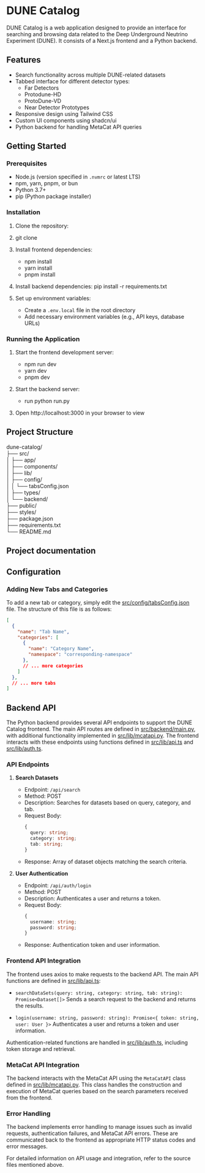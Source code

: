 # DUNE Catalog

DUNE Catalog is a web application designed to provide an interface for searching and browsing data related to the Deep Underground Neutrino Experiment (DUNE). It consists of a Next.js frontend and a Python backend.

## Features

- Search functionality across multiple DUNE-related datasets
- Tabbed interface for different detector types:
  - Far Detectors
  - Protodune-HD
  - ProtoDune-VD
  - Near Detector Prototypes
- Responsive design using Tailwind CSS
- Custom UI components using shadcn/ui
- Python backend for handling MetaCat API queries

## Getting Started

### Prerequisites

- Node.js (version specified in `.nvmrc` or latest LTS)
- npm, yarn, pnpm, or bun
- Python 3.7+
- pip (Python package installer)

### Installation

1. Clone the repository:
2. git clone 

2. Install frontend dependencies:
      - npm install 
      - yarn install
      - pnpm install

3. Install backend dependencies:
   pip install -r requirements.txt
4. Set up environment variables:
   - Create a `.env.local` file in the root directory
   - Add necessary environment variables (e.g., API keys, database URLs)

### Running the Application

1. Start the frontend development server: 
   - npm run dev
   - yarn dev
   - pnpm dev

2. Start the backend server:
   - run python run.py

3. Open http://localhost:3000 in your browser to view

## Project Structure
dune-catalog/   
├── src/   
│ ├── app/  
│ ├── components/   
│ ├── lib/   
│ ├── config/   
│ │ └── tabsConfig.json  
│ ├── types/   
│ └── backend/  
├── public/    
├── styles/  
├── package.json    
├── requirements.txt   
└── README.md 
## Project documentation

## Configuration

### Adding New Tabs and Categories

To add a new tab or category, simply edit the [src/config/tabsConfig.json](cci:7://file:///C:/Users/calvi/OneDrive/Desktop/github/dune_catalog/src/config/tabsConfig.json:0:0-0:0) file. The structure of this file is as follows:

```json
[
  {
    "name": "Tab Name",
    "categories": [
      {
        "name": "Category Name",
        "namespace": "corresponding-namespace"
      },
      // ... more categories
    ]
  },
  // ... more tabs
]
```

## Backend API

The Python backend provides several API endpoints to support the DUNE Catalog frontend. The main API routes are defined in [src/backend/main.py](cci:7://file:///C:/Users/calvi/OneDrive/Desktop/github/dune_catalog/src/backend/main.py:0:0-0:0), with additional functionality implemented in [src/lib/mcatapi.py](cci:7://file:///C:/Users/calvi/OneDrive/Desktop/github/dune_catalog/src/lib/mcatapi.py:0:0-0:0). The frontend interacts with these endpoints using functions defined in [src/lib/api.ts](cci:7://file:///C:/Users/calvi/OneDrive/Desktop/github/dune_catalog/src/lib/api.ts:0:0-0:0) and [src/lib/auth.ts](cci:7://file:///C:/Users/calvi/OneDrive/Desktop/github/dune_catalog/src/lib/auth.ts:0:0-0:0).

### API Endpoints

1. **Search Datasets**
    - Endpoint: `/api/search`
    - Method: POST
    - Description: Searches for datasets based on query, category, and tab.
    - Request Body:
      ```typescript
      {
        query: string;
        category: string;
        tab: string;
      }
      ```
    - Response: Array of dataset objects matching the search criteria.

2. **User Authentication**
    - Endpoint: `/api/auth/login`
    - Method: POST
    - Description: Authenticates a user and returns a token.
    - Request Body:
      ```typescript
      {
        username: string;
        password: string;
      }
      ```
    - Response: Authentication token and user information.

### Frontend API Integration

The frontend uses axios to make requests to the backend API. The main API functions are defined in [src/lib/api.ts](cci:7://file:///C:/Users/calvi/OneDrive/Desktop/github/dune_catalog/src/lib/api.ts:0:0-0:0):

- `searchDataSets(query: string, category: string, tab: string): Promise<Dataset[]>`
  Sends a search request to the backend and returns the results.

- `login(username: string, password: string): Promise<{ token: string, user: User }>`
  Authenticates a user and returns a token and user information.

Authentication-related functions are handled in [src/lib/auth.ts](cci:7://file:///C:/Users/calvi/OneDrive/Desktop/github/dune_catalog/src/lib/auth.ts:0:0-0:0), including token storage and retrieval.

### MetaCat API Integration

The backend interacts with the MetaCat API using the `MetaCatAPI` class defined in [src/lib/mcatapi.py](cci:7://file:///C:/Users/calvi/OneDrive/Desktop/github/dune_catalog/src/lib/mcatapi.py:0:0-0:0). This class handles the construction and execution of MetaCat queries based on the search parameters received from the frontend.

### Error Handling

The backend implements error handling to manage issues such as invalid requests, authentication failures, and MetaCat API errors. These are communicated back to the frontend as appropriate HTTP status codes and error messages.

For detailed information on API usage and integration, refer to the source files mentioned above.
